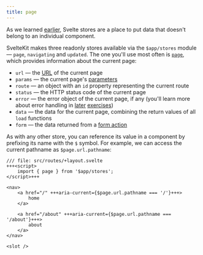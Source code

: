 ```yaml
---
title: page
---
```


As we learned [earlier](writable-stores), Svelte stores are a place to put data that doesn't belong to an individual component.

SvelteKit makes three readonly stores available via the `$app/stores` module — `page`, `navigating` and `updated`. The one you'll use most often is [`page`](https://kit.svelte.dev/docs/types#public-types-page), which provides information about the current page:

* `url` — the [URL](https://developer.mozilla.org/en-US/docs/Web/API/URL) of the current page
* `params` — the current page's [parameters](params)
* `route` — an object with an `id` property representing the current route
* `status` — the HTTP status code of the current page
* `error` — the error object of the current page, if any (you'll learn more about error handling in [later](error-basics) [exercises](handleerror))
* `data` — the data for the current page, combining the return values of all `load` functions
* `form` — the data returned from a [form action](the-form-element)

As with any other store, you can reference its value in a component by prefixing its name with the `$` symbol. For example, we can access the current pathname as `$page.url.pathname`:

```svelte
/// file: src/routes/+layout.svelte
+++<script>
	import { page } from '$app/stores';
</script>+++

<nav>
	<a href="/" +++aria-current={$page.url.pathname === '/'}+++>
		home
	</a>

	<a href="/about" +++aria-current={$page.url.pathname === '/about'}+++>
		about
	</a>
</nav>

<slot />
```
